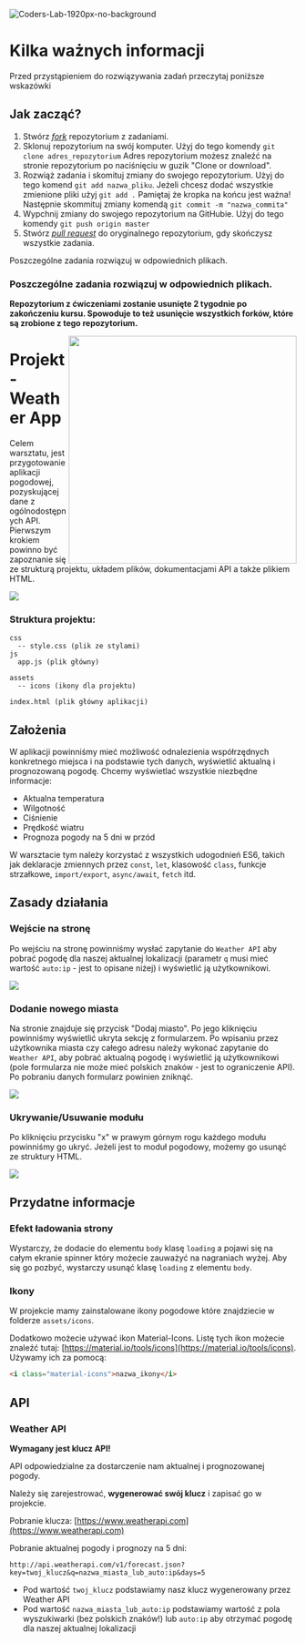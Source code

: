 ![Coders-Lab-1920px-no-background](https://user-images.githubusercontent.com/152855/73064373-5ed69780-3ea1-11ea-8a71-3d370a5e7dd8.png)

# Kilka ważnych informacji

Przed przystąpieniem do rozwiązywania zadań przeczytaj poniższe wskazówki

## Jak zacząć?

1. Stwórz [*fork*](https://guides.github.com/activities/forking/) repozytorium z zadaniami.
2. Sklonuj repozytorium na swój komputer. Użyj do tego komendy `git clone adres_repozytorium`
Adres repozytorium możesz znaleźć na stronie repozytorium po naciśnięciu w guzik "Clone or download".
3. Rozwiąż zadania i skomituj zmiany do swojego repozytorium. Użyj do tego komend `git add nazwa_pliku`.
Jeżeli chcesz dodać wszystkie zmienione pliki użyj `git add .` 
Pamiętaj że kropka na końcu jest ważna!
Następnie skommituj zmiany komendą `git commit -m "nazwa_commita"`
4. Wypchnij zmiany do swojego repozytorium na GitHubie.  Użyj do tego komendy `git push origin master`
5. Stwórz [*pull request*](https://help.github.com/articles/creating-a-pull-request) do oryginalnego repozytorium, gdy skończysz wszystkie zadania.

Poszczególne zadania rozwiązuj w odpowiednich plikach.

### Poszczególne zadania rozwiązuj w odpowiednich plikach.

**Repozytorium z ćwiczeniami zostanie usunięte 2 tygodnie po zakończeniu kursu. Spowoduje to też usunięcie wszystkich forków, które są zrobione z tego repozytorium.**


<img src="http://coderslab.pl/img/coderslab-logo.png" align="right" width="400"/>

# Projekt - Weather App

Celem warsztatu, jest przygotowanie aplikacji pogodowej, pozyskującej dane z ogólnodostępnych API. Pierwszym krokiem powinno być zapoznanie się ze strukturą projektu, układem plików, dokumentacjami API a także plikiem HTML.

![](images/screenshot.png)

### Struktura projektu:

```
css
  -- style.css (plik ze stylami)
js
  app.js (plik główny)

assets
  -- icons (ikony dla projektu)

index.html (plik główny aplikacji)
```



## Założenia
W aplikacji powinniśmy mieć możliwość odnalezienia współrzędnych konkretnego miejsca i na podstawie tych danych, wyświetlić aktualną i prognozowaną pogodę. Chcemy wyświetlać wszystkie niezbędne informacje:

- Aktualna temperatura
- Wilgotność
- Ciśnienie
- Prędkość wiatru
- Prognoza pogody na 5 dni w przód


W warsztacie tym należy korzystać z wszystkich udogodnień ES6, takich jak deklaracje zmiennych przez `const`, `let`, klasowość `class`, funkcje strzałkowe, `import/export`, `async/await`, `fetch` itd.

## Zasady działania

### Wejście na stronę
Po wejściu na stronę powinniśmy wysłać zapytanie do `Weather API` aby pobrać pogodę dla naszej aktualnej lokalizacji (parametr `q` musi mieć wartość `auto:ip` - jest to opisane niżej) i wyświetlić ją użytkownikowi.

![](images/weather-app-1.gif)


### Dodanie nowego miasta
Na stronie znajduje się przycisk "Dodaj miasto". Po jego kliknięciu powinniśmy wyświetlić ukryta sekcję z formularzem. Po wpisaniu przez użytkownika miasta czy całego adresu należy wykonać zapytanie do `Weather API`, aby pobrać aktualną pogodę i wyświetlić ją użytkownikowi (pole formularza nie może mieć polskich znaków - jest to ograniczenie API). Po pobraniu danych formularz powinien zniknąć.

![](images/weather-app-2.gif)


### Ukrywanie/Usuwanie modułu
Po kliknięciu przycisku "x" w prawym górnym rogu każdego modułu powinniśmy go ukryć. Jeżeli jest to moduł pogodowy, możemy go usunąć ze struktury HTML.

![](images/weather-app-3.gif)


## Przydatne informacje

### Efekt ładowania strony
Wystarczy, że dodacie do elementu `body` klasę `loading` a pojawi się na całym ekranie spinner który możecie zauważyć na nagraniach wyżej. Aby się go pozbyć, wystarczy usunąć klasę `loading` z elementu `body`.


### Ikony
W projekcie mamy zainstalowane ikony pogodowe które znajdziecie w folderze `assets/icons`.  

Dodatkowo możecie używać ikon Material-Icons. Listę tych ikon możecie znaleźć tutaj: [https://material.io/tools/icons](https://material.io/tools/icons).  
Używamy ich za pomocą:

```html
<i class="material-icons">nazwa_ikony</i>
```

## API

### Weather API

**Wymagany jest klucz API!**

API odpowiedzialne za dostarczenie nam aktualnej i prognozowanej pogody.

Należy się zarejestrować, **wygenerować swój klucz** i zapisać go w projekcie.

Pobranie klucza: [https://www.weatherapi.com](https://www.weatherapi.com)  

Pobranie aktualnej pogody i prognozy na 5 dni: 

```
http://api.weatherapi.com/v1/forecast.json?key=twoj_klucz&q=nazwa_miasta_lub_auto:ip&days=5
```

- Pod wartość `twoj_klucz` podstawiamy nasz klucz wygenerowany przez Weather API
- Pod wartość `nazwa_miasta_lub_auto:ip` podstawiamy wartość z pola wyszukiwarki (bez polskich znaków!) lub `auto:ip` aby otrzymać pogodę dla naszej aktualnej lokalizacji


